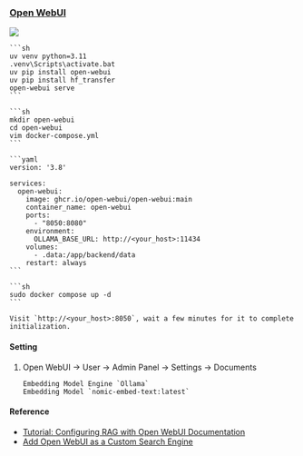### [Open WebUI](https://github.com/open-webui/open-webui)

![](https://img.shields.io/github/license/open-webui/open-webui?style=flat-square)

````{tab} uv
```sh
uv venv python=3.11
.venv\Scripts\activate.bat
uv pip install open-webui
uv pip install hf_transfer
open-webui serve
```
````

````{tab} Docker compose
```sh
mkdir open-webui
cd open-webui
vim docker-compose.yml
```

```yaml
version: '3.8'

services:
  open-webui:
    image: ghcr.io/open-webui/open-webui:main
    container_name: open-webui
    ports:
      - "8050:8080"
    environment:
      OLLAMA_BASE_URL: http://<your_host>:11434
    volumes:
      - .data:/app/backend/data
    restart: always
```

```sh
sudo docker compose up -d
```

Visit `http://<your_host>:8050`, wait a few minutes for it to complete initialization.
````

#### Setting

1. Open WebUI → User → Admin Panel → Settings → Documents
   ```
   Embedding Model Engine `Ollama`
   Embedding Model `nomic-embed-text:latest`
   ```

#### Reference

- [Tutorial: Configuring RAG with Open WebUI Documentation](https://docs.openwebui.com/tutorials/tips/rag-tutorial/)
- [Add Open WebUI as a Custom Search Engine](https://docs.openwebui.com/tutorials/integrations/browser-search-engine/#step-2-add-open-webui-as-a-custom-search-engine)